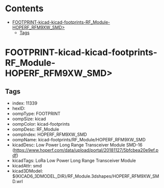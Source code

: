 



Contents
========

* [FOOTPRINT-kicad-kicad-footprints-RF_Module-HOPERF_RFM9XW_SMD>](#footprint-kicad-kicad-footprints-rf_module-hoperf_rfm9xw_smd)
	* [Tags](#tags)

# FOOTPRINT-kicad-kicad-footprints-RF_Module-HOPERF_RFM9XW_SMD>

## Tags

- index: 11339
- hexID: 
- oompType: FOOTPRINT
- oompSize: kicad
- oompColor: kicad-footprints
- oompDesc: RF_Module
- oompIndex: HOPERF_RFM9XW_SMD
- oompName: kicad-footprints/RF_Module/HOPERF_RFM9XW_SMD
- kicadDesc: Low Power Long Range Transceiver Module SMD-16 (https://www.hoperf.com/data/upload/portal/20181127/5bfcbea20e9ef.pdf)
- kicadTags: LoRa Low Power Long Range Transceiver Module
- kicadAttr: smd
- kicad3DModel: ${KICAD6_3DMODEL_DIR}/RF_Module.3dshapes/HOPERF_RFM9XW_SMD.wrl
